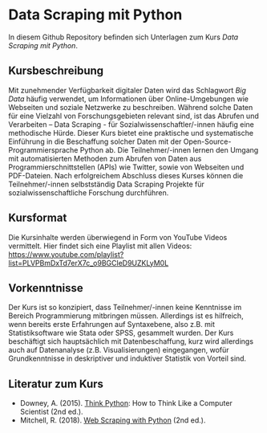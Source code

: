 # Data Scraping mit Python

In diesem Github Repository befinden sich Unterlagen zum Kurs *Data Scraping mit Python*.

## Kursbeschreibung

Mit zunehmender Verfügbarkeit digitaler Daten wird das Schlagwort *Big Data* häufig verwendet, 
um Informationen über Online-Umgebungen wie Webseiten und soziale Netzwerke zu beschreiben. 
Während solche Daten für eine Vielzahl von Forschungsgebieten relevant sind, 
ist das Abrufen und Verarbeiten – Data Scraping - für Sozialwissenschaftler/-innen häufig eine methodische Hürde. 
Dieser Kurs bietet eine praktische und systematische Einführung in die Beschaffung solcher Daten mit der Open-Source-Programmiersprache Python ab. 
Die Teilnehmer/-innen lernen den Umgang mit automatisierten Methoden zum Abrufen von Daten aus Programmierschnittstellen (APIs) wie Twitter, 
sowie von Webseiten und PDF-Dateien. 
Nach erfolgreichem Abschluss dieses Kurses können die Teilnehmer/-innen selbstständig 
Data Scraping Projekte für sozialwissenschaftliche Forschung durchführen.

## Kursformat

Die Kursinhalte werden überwiegend in Form von YouTube Videos vermittelt. Hier findet sich eine Playlist mit allen Videos:
https://www.youtube.com/playlist?list=PLVPBmDxTd7erX7c_o9BGCleD9UZKLyM0L

## Vorkenntnisse

Der Kurs ist so konzipiert, dass Teilnehmer/-innen keine Kenntnisse im Bereich Programmierung mitbringen müssen. 
Allerdings ist es hilfreich, wenn bereits erste Erfahrungen auf Syntaxebene, also z.B. mit Statistiksoftware wie Stata oder SPSS, gesammelt wurden. 
Der Kurs beschäftigt sich hauptsächlich mit Datenbeschaffung, kurz wird allerdings auch auf Datenanalyse (z.B. Visualisierungen) eingegangen, wofür Grundkenntnisse
in deskriptiver und induktiver Statistik von Vorteil sind.

## Literatur zum Kurs

- Downey, A. (2015). [Think Python](https://greenteapress.com/wp/think-python-2e/): How to Think Like a Computer Scientist (2nd ed.).
- Mitchell, R. (2018). [Web Scraping with Python](https://www.oreilly.com/library/view/web-scraping-with/9781491985564/) (2nd ed.).

